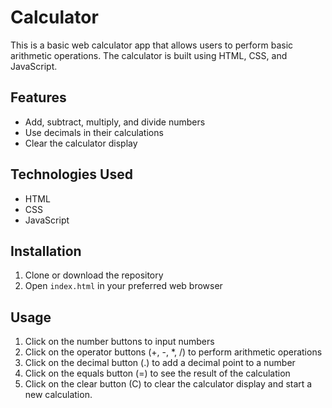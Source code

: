 # Calculator

This is a basic web calculator app that allows users to perform basic arithmetic operations. The calculator is built using HTML, CSS, and JavaScript.

## Features

- Add, subtract, multiply, and divide numbers
- Use decimals in their calculations
- Clear the calculator display

## Technologies Used

- HTML
- CSS
- JavaScript

## Installation

1. Clone or download the repository
2. Open `index.html` in your preferred web browser

## Usage

1. Click on the number buttons to input numbers
2. Click on the operator buttons (+, -, \*, /) to perform arithmetic operations
3. Click on the decimal button (.) to add a decimal point to a number
4. Click on the equals button (=) to see the result of the calculation
5. Click on the clear button (C) to clear the calculator display and start a new calculation.
